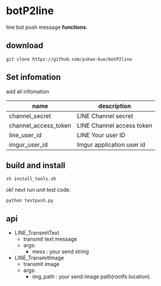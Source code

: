 # botP2line

line bot push message **functions**.

## download

```
git clone https://github.com/yuhao-kuo/botP2line
```

## Set infomation

add all infomation

| name | description |
|---|---|
| channel_secret | LINE Channel secret |
| channel_access_token | LINE Channel access token |
| line_user_id | LINE Your user ID |
| imgur_user_id | Imgur application user id |

## build and install

```
sh install_tools.sh
```

ok! next run unit test code.

```
python testpush.py
```

## api

- LINE_TransmitText
	- transmit text message
	- args:
		- mess : your send string
- LINE_TransmitImage
	- transmit image
	- args:
		- img_path : your send image path(rootfs location).


